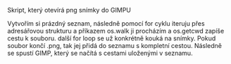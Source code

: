 
Skript, který otevírá png snímky do GIMPU

Vytvořím si prázdný seznam, následně pomocí for cyklu iteruju přes adresářovou strukturu a příkazem os.walk ji procházím
a os.getcwd zapíše cestu k souboru. další for loop se už konkrétně kouká na snímky.
Pokud soubor končí .png, tak jej přidá do seznamu s kompletní cestou. Následně se spustí GIMP, který se načítá s cestami uloženými v seznamu.



